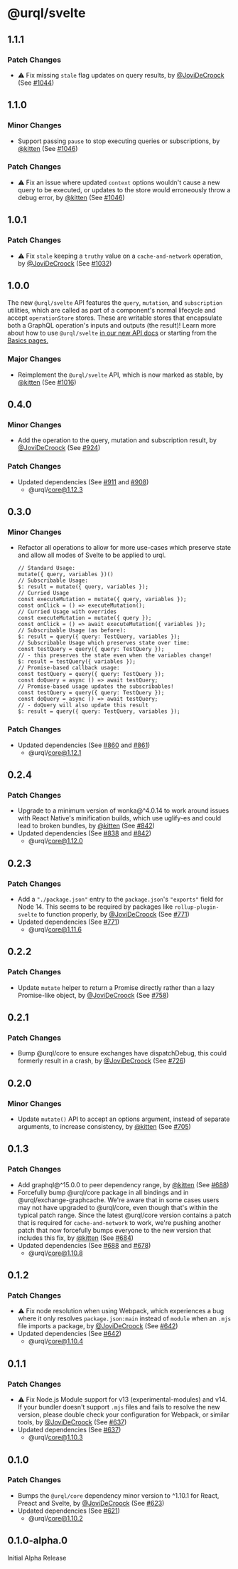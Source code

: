 # @urql/svelte

## 1.1.1

### Patch Changes

- ⚠️ Fix missing `stale` flag updates on query results, by [@JoviDeCroock](https://github.com/JoviDeCroock) (See [#1044](https://github.com/FormidableLabs/urql/pull/1044))

## 1.1.0

### Minor Changes

- Support passing `pause` to stop executing queries or subscriptions, by [@kitten](https://github.com/kitten) (See [#1046](https://github.com/FormidableLabs/urql/pull/1046))

### Patch Changes

- ⚠️ Fix an issue where updated `context` options wouldn't cause a new query to be executed, or updates to the store would erroneously throw a debug error, by [@kitten](https://github.com/kitten) (See [#1046](https://github.com/FormidableLabs/urql/pull/1046))

## 1.0.1

### Patch Changes

- ⚠️ Fix `stale` keeping a `truthy` value on a `cache-and-network` operation, by [@JoviDeCroock](https://github.com/JoviDeCroock) (See [#1032](https://github.com/FormidableLabs/urql/pull/1032))

## 1.0.0

The new `@urql/svelte` API features the `query`, `mutation`, and `subscription` utilities, which are
called as part of a component's normal lifecycle and accept `operationStore` stores. These are
writable stores that encapsulate both a GraphQL operation's inputs and outputs (the result)!
Learn more about how to use `@urql/svelte` [in our new API
docs](https://formidable.com/open-source/urql/docs/api/svelte/) or starting from the [Basics
pages.](https://formidable.com/open-source/urql/docs/basics/)

### Major Changes

- Reimplement the `@urql/svelte` API, which is now marked as stable, by [@kitten](https://github.com/kitten) (See [#1016](https://github.com/FormidableLabs/urql/pull/1016))

## 0.4.0

### Minor Changes

- Add the operation to the query, mutation and subscription result, by [@JoviDeCroock](https://github.com/JoviDeCroock) (See [#924](https://github.com/FormidableLabs/urql/pull/924))

### Patch Changes

- Updated dependencies (See [#911](https://github.com/FormidableLabs/urql/pull/911) and [#908](https://github.com/FormidableLabs/urql/pull/908))
  - @urql/core@1.12.3

## 0.3.0

### Minor Changes

- Refactor all operations to allow for more use-cases which preserve state and allow all modes of Svelte to be applied to urql.
  ```
  // Standard Usage:
  mutate({ query, variables })()
  // Subscribable Usage:
  $: result = mutate({ query, variables });
  // Curried Usage
  const executeMutation = mutate({ query, variables });
  const onClick = () => executeMutation();
  // Curried Usage with overrides
  const executeMutation = mutate({ query });
  const onClick = () => await executeMutation({ variables });
  // Subscribable Usage (as before):
  $: result = query({ query: TestQuery, variables });
  // Subscribable Usage which preserves state over time:
  const testQuery = query({ query: TestQuery });
  // - this preserves the state even when the variables change!
  $: result = testQuery({ variables });
  // Promise-based callback usage:
  const testQuery = query({ query: TestQuery });
  const doQuery = async () => await testQuery;
  // Promise-based usage updates the subscribables!
  const testQuery = query({ query: TestQuery });
  const doQuery = async () => await testQuery;
  // - doQuery will also update this result
  $: result = query({ query: TestQuery, variables });
  ```

### Patch Changes

- Updated dependencies (See [#860](https://github.com/FormidableLabs/urql/pull/860) and [#861](https://github.com/FormidableLabs/urql/pull/861))
  - @urql/core@1.12.1

## 0.2.4

### Patch Changes

- Upgrade to a minimum version of wonka@^4.0.14 to work around issues with React Native's minification builds, which use uglify-es and could lead to broken bundles, by [@kitten](https://github.com/kitten) (See [#842](https://github.com/FormidableLabs/urql/pull/842))
- Updated dependencies (See [#838](https://github.com/FormidableLabs/urql/pull/838) and [#842](https://github.com/FormidableLabs/urql/pull/842))
  - @urql/core@1.12.0

## 0.2.3

### Patch Changes

- Add a `"./package.json"` entry to the `package.json`'s `"exports"` field for Node 14. This seems to be required by packages like `rollup-plugin-svelte` to function properly, by [@JoviDeCroock](https://github.com/JoviDeCroock) (See [#771](https://github.com/FormidableLabs/urql/pull/771))
- Updated dependencies (See [#771](https://github.com/FormidableLabs/urql/pull/771))
  - @urql/core@1.11.6

## 0.2.2

### Patch Changes

- Update `mutate` helper to return a Promise directly rather than a lazy Promise-like object, by [@JoviDeCroock](https://github.com/JoviDeCroock) (See [#758](https://github.com/FormidableLabs/urql/pull/758))

## 0.2.1

### Patch Changes

- Bump @urql/core to ensure exchanges have dispatchDebug, this could formerly result in a crash, by [@JoviDeCroock](https://github.com/JoviDeCroock) (See [#726](https://github.com/FormidableLabs/urql/pull/726))

## 0.2.0

### Minor Changes

- Update `mutate()` API to accept an options argument, instead of separate arguments, to increase consistency, by [@kitten](https://github.com/kitten) (See [#705](https://github.com/FormidableLabs/urql/pull/705))

## 0.1.3

### Patch Changes

- Add graphql@^15.0.0 to peer dependency range, by [@kitten](https://github.com/kitten) (See [#688](https://github.com/FormidableLabs/urql/pull/688))
- Forcefully bump @urql/core package in all bindings and in @urql/exchange-graphcache.
  We're aware that in some cases users may not have upgraded to @urql/core, even though that's within
  the typical patch range. Since the latest @urql/core version contains a patch that is required for
  `cache-and-network` to work, we're pushing another patch that now forcefully bumps everyone to the
  new version that includes this fix, by [@kitten](https://github.com/kitten) (See [#684](https://github.com/FormidableLabs/urql/pull/684))
- Updated dependencies (See [#688](https://github.com/FormidableLabs/urql/pull/688) and [#678](https://github.com/FormidableLabs/urql/pull/678))
  - @urql/core@1.10.8

## 0.1.2

### Patch Changes

- ⚠️ Fix node resolution when using Webpack, which experiences a bug where it only resolves
  `package.json:main` instead of `module` when an `.mjs` file imports a package, by [@JoviDeCroock](https://github.com/JoviDeCroock) (See [#642](https://github.com/FormidableLabs/urql/pull/642))
- Updated dependencies (See [#642](https://github.com/FormidableLabs/urql/pull/642))
  - @urql/core@1.10.4

## 0.1.1

### Patch Changes

- ⚠️ Fix Node.js Module support for v13 (experimental-modules) and v14. If your bundler doesn't support
  `.mjs` files and fails to resolve the new version, please double check your configuration for
  Webpack, or similar tools, by [@JoviDeCroock](https://github.com/JoviDeCroock) (See [#637](https://github.com/FormidableLabs/urql/pull/637))
- Updated dependencies (See [#637](https://github.com/FormidableLabs/urql/pull/637))
  - @urql/core@1.10.3

## 0.1.0

### Patch Changes

- Bumps the `@urql/core` dependency minor version to ^1.10.1 for React, Preact and Svelte, by [@JoviDeCroock](https://github.com/JoviDeCroock) (See [#623](https://github.com/FormidableLabs/urql/pull/623))
- Updated dependencies (See [#621](https://github.com/FormidableLabs/urql/pull/621))
  - @urql/core@1.10.2

## 0.1.0-alpha.0

Initial Alpha Release
